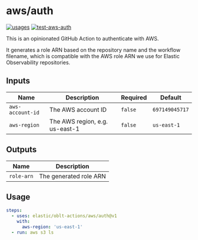 # <!--name-->aws/auth<!--/name-->

[![usages](https://img.shields.io/badge/usages-white?logo=githubactions&logoColor=blue)](https://github.com/search?q=elastic%2Foblt-actions%2Faws%2Fauth+%28path%3A.github%2Fworkflows+OR+path%3A**%2Faction.yml+OR+path%3A**%2Faction.yaml%29&type=code)
[![test-aws-auth](https://github.com/elastic/oblt-actions/actions/workflows/test-aws-auth.yml/badge.svg?branch=main)](https://github.com/elastic/oblt-actions/actions/workflows/test-aws-auth.yml)

<!--description-->
This is an opinionated GitHub Action to authenticate with AWS.

It generates a role ARN based on the repository name and the workflow filename, which is compatible with the
AWS role ARN we use for Elastic Observability repositories.
<!--/description-->

## Inputs
<!--inputs-->
| Name             | Description                    | Required | Default        |
|------------------|--------------------------------|----------|----------------|
| `aws-account-id` | The AWS account ID             | `false`  | `697149045717` |
| `aws-region`     | The AWS region, e.g. us-east-1 | `false`  | `us-east-1`    |
<!--/inputs-->

## Outputs
<!--outputs-->
| Name       | Description            |
|------------|------------------------|
| `role-arn` | The generated role ARN |
<!--/outputs-->

## Usage
<!--usage action="elastic/oblt-actions/**" version="env:VERSION"-->
```yaml
steps:
  - uses: elastic/oblt-actions/aws/auth@v1
    with:
      aws-region: 'us-east-1'
  - run: aws s3 ls
```
<!--/usage-->
